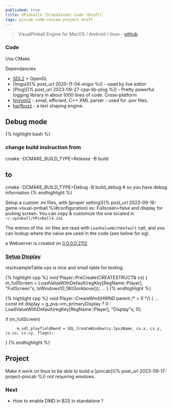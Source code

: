 ```yaml
---
published: true
title: VPinballX (Standalone) Code (Draft)
tags: pincab code-review project draft
---
```

> VisualPinball Engine for MacOS / Android / linux - [github](https://github.com/vpinball/vpinball/tree/standalone/standalone)

### Code 
Use CMake

Dependancies
- [SDL2](https://www.libsdl.org/) + OpenGL
- [Imgui]({% post_url 2020-11-04-imgui %}) - used by live editor 
- [Plog]({% post_url 2023-09-27-cpp-lib-plog %}) - Pretty powerful logging library in about 1000 lines of code. Cross-platform
- [tinyxml2](https://github.com/leethomason/tinyxml2) -  small, efficient, C++ XML parser - used for .pov files.
- [harfbuzz](https://github.com/harfbuzz/harfbuzz) - a text shaping engine.

##  Debug mode

{% highlight bash %}
### change build instruction from 
cmake -DCMAKE_BUILD_TYPE=Release -B build
## to 
cmake -DCMAKE_BUILD_TYPE=Debug -B build_debug # so you have debug information
{% endhighlight %}

Setup a custom .ini files, with [proper setting]({% post_url 2023-09-16-game-visual-pinball %}#configuration) ex: Fullsceen=false and display for picking screen.
You can copy & customize the one located in `~/.vpinball/VPinballX.ini`

The entries of the .ini files are read with `LoadValueWithDefault` call, and you can lookup where the value are used in the code (see below for eg).

a Webserver is created on [0.0.0.0:2112](http://0.0.0.0:2112)

### [Setup Display](https://github.com/vpinball/vpinball/blob/6f84b57c90903a7c91eb495e5790f43032c845ae/pin/player.cpp#L496C1-L496C46)

res/exampleTable.vpx is nice and small table for testing.

{% highlight cpp %}
void Player::PreCreate(CREATESTRUCT& cs) {
    m_fullScreen = LoadValueWithDefault(regKey[RegName::Player], "FullScreen"s, IsWindows10_1803orAbove());
    ...
}
{% endhighlight %}

{% highlight cpp %}
void Player::CreateWnd(HWND parent /* = 0 */) {
...
   const int display = g_pvp->m_primaryDisplay ? 0 : LoadValueWithDefault(regKey[RegName::Player], "Display"s, 0);
   
   if (m_fullScreen) 
   
         m_sdl_playfieldHwnd = SDL_CreateWindow(cs.lpszName, cs.x, cs.y, cs.cx, cs.cy, flags);
}
{% endhighlight %}


## Project

Make it work on linux to be able to build a [pincab]({% post_url 2023-09-17-project-pincab %}) not requiring windows.

### Next

- How to enable DMD in B2S in standalone ?
